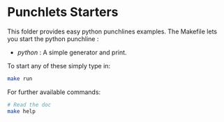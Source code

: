 # Punchlets Starters

This folder provides easy python punchlines examples. The Makefile lets you start the python punchline :

* *python* : A simple generator and print.

To start any of these simply type in:

```sh
make run
```

For further available commands:
```sh
# Read the doc
make help
```